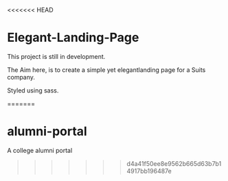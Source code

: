 <<<<<<< HEAD
# Elegant-Landing-Page

This project is still in development.

The Aim here, is to create a simple yet elegantlanding page for a Suits company.

Styled using sass. 

=======
# alumni-portal
A college alumni portal
>>>>>>> d4a41f50ee8e9562b665d63b7b14917bb196487e
